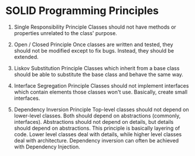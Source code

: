 # SOLID Programming Principles

1. Single Responsibility Principle
Classes should not have methods or properties unrelated to the class' purpose.

2. Open / Closed Principle
Once classes are written and tested, they should not be modified except to fix bugs. Instead, they should be extended.

3. Liskov Substitution Principle
Classes which inherit from a base class should be able to substitute the base class and behave the same way.

4. Interface Segregation Principle
Classes should not implement interfaces which contain elements those classes won't use. Basically, create small interfaces.

5. Dependency Inversion Principle
Top-level classes should not depend on lower-level classes. Both should depend on abstractions (commonly, interfaces).
Abstractions should not depend on details, but details should depend on abstractions.
This principle is basically layering of code. Lower level classes deal with details, while higher level classes deal with architecture. Dependency inversion can often be achieved with Dependency Injection.
